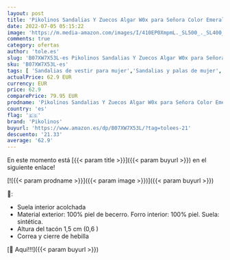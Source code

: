```yaml
---
layout: post
title: 'Pikolinos Sandalias Y Zuecos Algar W0x para Señora Color Emerald'
date: 2022-07-05 05:15:22
image: 'https://m.media-amazon.com/images/I/410EP0XmpmL._SL500_._SL400_.jpg'
comments: true
category: ofertas
author: 'tole.es'
slug: 'B07XW7X53L-es Pikolinos Sandalias Y Zuecos Algar W0x para Señora Color...'
sku: 'B07XW7X53L-es'
tags: [ 'Sandalias de vestir para mujer','Sandalias y palas de mujer','Zapatos','Zapatos para mujer','Zapatos y complementos','pikolinos','zuecos','🇪🇸', ]
actualPrice: 62.9 EUR
currency: EUR
price: 62.9
comparePrice: 79.95 EUR
prodname: 'Pikolinos Sandalias Y Zuecos Algar W0x para Señora Color Emerald'
country: 'es'
flag: '🇪🇸'
brand: 'Pikolinos'
buyurl: 'https://www.amazon.es/dp/B07XW7X53L/?tag=tolees-21'
descuento: '21.33'
average: '62.9'
---
```


En este momento está [{{< param title >}}]({{< param buyurl >}}) en el siguiente enlace!

[![{{< param prodname >}}]({{< param image >}})]({{< param buyurl >}})

🔎:

- Suela interior acolchada
- Material exterior: 100% piel de becerro. Forro interior: 100% piel. Suela: sintética.
- Altura del tacón 1,5 cm (0,6 )
- Correa y cierre de hebilla

[🛒 Aquí!!!]({{< param buyurl >}})

